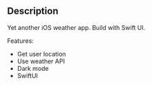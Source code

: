 ## Description

Yet another iOS weather app. Build with Swift UI.

Features:
- Get user location
- Use weather API
- Dark mode
- SwiftUI

